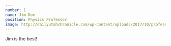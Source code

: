 ```yaml
---
number: 1
name: Jim Doe
position: Physics Professor
image: http://dailyutahchronicle.com/wp-content/uploads/2017/10/professorrating.jpg
---
```

Jim is the best!
